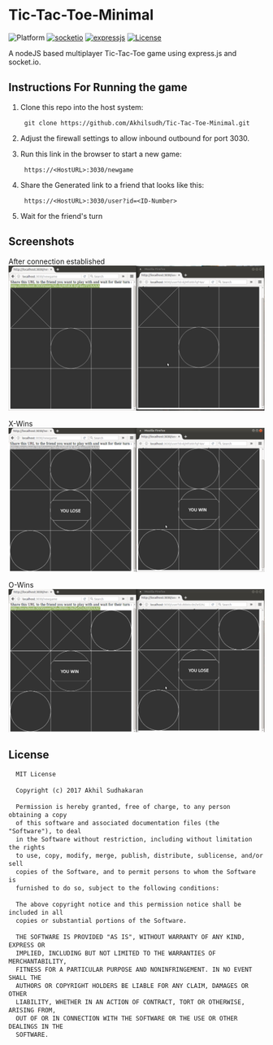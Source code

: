 # Tic-Tac-Toe-Minimal
![Platform](https://img.shields.io/badge/platform-web%20platform-lightgrey.svg) [![socketio](https://img.shields.io/badge/socket.io-v1.7.2-brightgreen.svg)](https://github.com/Akhilsudh/Tic-Tac-Toe-Minimal/tree/master/node_modules/socket.io) [![expressjs](https://img.shields.io/badge/express.js-v4.14.0-brightgreen.svg)](https://github.com/Akhilsudh/Tic-Tac-Toe-Minimal/tree/master/node_modules/express) [![License](https://img.shields.io/badge/license-MIT%20license-blue.svg)](LICENSE)

A nodeJS based multiplayer Tic-Tac-Toe game using express.js and socket.io.

## Instructions For Running the game
1. Clone this repo into the host system:
   
        git clone https://github.com/Akhilsudh/Tic-Tac-Toe-Minimal.git
2. Adjust the firewall settings to allow inbound outbound for port 3030.
3. Run this link in the browser to start a new game: 
   
        https://<HostURL>:3030/newgame
4. Share the Generated link to a friend that looks like this:
    
        https://<HostURL>:3030/user?id=<ID-Number>
5. Wait for the friend's turn

## Screenshots
After connection established
![Intro](Screenshots/Intro.png)

X-Wins
![WinLose](Screenshots/winLose.png)

O-Wins
![LoseWin](Screenshots/loseWin.png)

## License
      
      MIT License

      Copyright (c) 2017 Akhil Sudhakaran

      Permission is hereby granted, free of charge, to any person obtaining a copy
      of this software and associated documentation files (the "Software"), to deal
      in the Software without restriction, including without limitation the rights
      to use, copy, modify, merge, publish, distribute, sublicense, and/or sell
      copies of the Software, and to permit persons to whom the Software is
      furnished to do so, subject to the following conditions:

      The above copyright notice and this permission notice shall be included in all
      copies or substantial portions of the Software.

      THE SOFTWARE IS PROVIDED "AS IS", WITHOUT WARRANTY OF ANY KIND, EXPRESS OR
      IMPLIED, INCLUDING BUT NOT LIMITED TO THE WARRANTIES OF MERCHANTABILITY,
      FITNESS FOR A PARTICULAR PURPOSE AND NONINFRINGEMENT. IN NO EVENT SHALL THE
      AUTHORS OR COPYRIGHT HOLDERS BE LIABLE FOR ANY CLAIM, DAMAGES OR OTHER
      LIABILITY, WHETHER IN AN ACTION OF CONTRACT, TORT OR OTHERWISE, ARISING FROM,
      OUT OF OR IN CONNECTION WITH THE SOFTWARE OR THE USE OR OTHER DEALINGS IN THE
      SOFTWARE.
      
